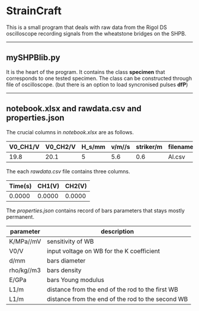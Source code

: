 # StrainCraft
This is a small program that deals with raw data from the Rigol DS oscilloscope recording signals from the wheatstone bridges on the SHPB.

---

## mySHPBlib.py
It is the heart of the program. It contains the class **specimen** that corresponds to one tested specimen.
The class can be constructed through file of oscilloscope.
(but there is an option to load syncronised pulses **dfP**)

---

## notebook.xlsx and rawdata.csv and properties.json

The crucial columns in *notebook.xlsx* are as follows.

| V0_CH1/V | V0_CH2/V | H_s/mm | v/m//s | striker/m | filename |
| ---      |  ---     |  ---   | ---    | ---       | ---      |
| 19.8     | 20.1     | 5      | 5.6    | 0.6       | Al.csv   |

The each *rawdata.csv* file contains three columns.

| Time(s) | CH1(V) | CH2(V) |
| ---     | ---    | ---    |
| 0.0000  | 0.0000 | 0.0000 |

The *properties.json* contains record of bars parameters that stays mostly permanent.

| parameter | description                                       |
|---        |---                                                |
|K/MPa//mV  | sensitivity of WB                                 |
|V0/V       | input voltage on WB for the K coefficient         |
|d/mm       | bars diameter                                     |
|rho/kg//m3 | bars density                                      |
|E/GPa      | bars Young modulus                                |
|L1/m       | distance from the end of the rod to the first WB  |
|L1/m       | distance from the end of the rod to the second WB |

